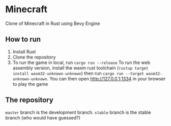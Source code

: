 # Minecraft
Clone of Minecraft in Rust using Bevy Engine

## How to run
1. Install Rust
2. Clone the repository
3. To run the game in local, run `cargo run --release`
   To run the web assembly version, install the wasm rust toolchain (`rustup target install wasm32-unknown-unknown`) then run `cargo run --target wasm32-unknown-unknown`. You can then open http://127.0.0.1:1334 in your browser to play the game

## The repository
`master` branch is the development branch. `stable` branch is the stable branch (who would have guessed?)
